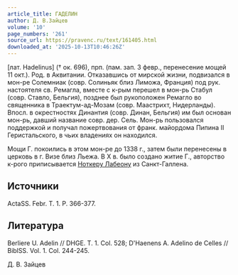 ```yaml
---
article_title: ГАДЕЛИН
author: Д. В.Зайцев
volume: '10'
page_numbers: '261'
source_url: https://pravenc.ru/text/161405.html
downloaded_at: '2025-10-13T10:46:26Z'
---
```


[лат. Hadelinus] († ок. 696), прп. (пам. зап. 3 февр., перенесение мощей 11 окт.). Род. в Аквитании. Отказавшись от мирской жизни, подвизался в мон-ре Солемниак (совр. Солиньяк близ Лиможа, Франция) под рук. настоятеля св. Ремагла, вместе с к-рым перешел в мон-рь Стабул (совр. Ставло, Бельгия), позднее был рукоположен Ремагло во священника в Траектум-ад-Мозам (совр. Маастрихт, Нидерланды). Впосл. в окрестностях Динантия (совр. Динан, Бельгия) им был основан мон-рь, давший название совр. дер. Сель. Мон-рь пользовался поддержкой и получал пожертвования от франк. майордома Пипина II Геристальского, в чьих владениях он находился.

Мощи Г. покоились в этом мон-ре до 1338 г., затем были перенесены в церковь в г. Визе близ Льежа. В X в. было создано житие Г., авторство к-рого приписывается [Ноткеру Лабеону](<https://pravenc.ru/text/Ноткеру Лабеону.html>) из Санкт-Галлена.

## Источники

ActaSS. Febr. T. 1. P. 366-377.

## Литература

Berliere U. Adelin // DHGE. T. 1. Col. 528; D'Haenens A. Adelino de Celles // BiblSS. Vol. 1. Col. 244-245.

Д. В.  Зайцев
